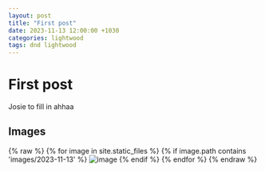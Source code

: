 ```yaml
---
layout: post
title: "First post"
date: 2023-11-13 12:00:00 +1030
categories: lightwood
tags: dnd lightwood
---
```


# First post
Josie to fill in ahhaa

## Images
{% raw %}
{% for image in site.static_files %}
{% if image.path contains 'images/2023-11-13' %}
    <img src="{{ site.baseurl }}/{{image.path}}" alt="image" />
{% endif %}
{% endfor %}
{% endraw %}
